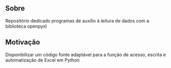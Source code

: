 ## Sobre
Repositório dedicado programas de auxílio à leitura de dados com a biblioteca openpyxl

## Motivação
Disponibilizar um código fonte adaptável para a função de acesso, escrita e automatização de Excel em Python
